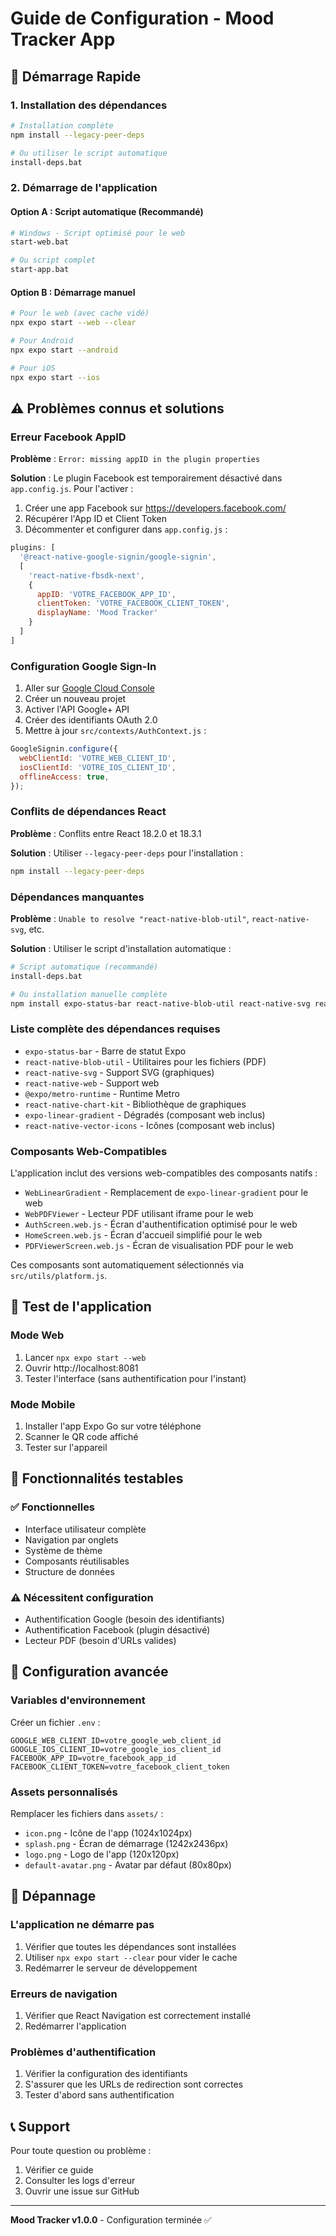 # Guide de Configuration - Mood Tracker App

## 🚀 Démarrage Rapide

### 1. Installation des dépendances
```bash
# Installation complète
npm install --legacy-peer-deps

# Ou utiliser le script automatique
install-deps.bat
```

### 2. Démarrage de l'application

#### Option A : Script automatique (Recommandé)
```bash
# Windows - Script optimisé pour le web
start-web.bat

# Ou script complet
start-app.bat
```

#### Option B : Démarrage manuel
```bash
# Pour le web (avec cache vidé)
npx expo start --web --clear

# Pour Android
npx expo start --android

# Pour iOS
npx expo start --ios
```

## ⚠️ Problèmes connus et solutions

### Erreur Facebook AppID
**Problème** : `Error: missing appID in the plugin properties`

**Solution** : Le plugin Facebook est temporairement désactivé dans `app.config.js`. Pour l'activer :

1. Créer une app Facebook sur https://developers.facebook.com/
2. Récupérer l'App ID et Client Token
3. Décommenter et configurer dans `app.config.js` :

```javascript
plugins: [
  '@react-native-google-signin/google-signin',
  [
    'react-native-fbsdk-next',
    {
      appID: 'VOTRE_FACEBOOK_APP_ID',
      clientToken: 'VOTRE_FACEBOOK_CLIENT_TOKEN',
      displayName: 'Mood Tracker'
    }
  ]
]
```

### Configuration Google Sign-In

1. Aller sur [Google Cloud Console](https://console.cloud.google.com/)
2. Créer un nouveau projet
3. Activer l'API Google+ API
4. Créer des identifiants OAuth 2.0
5. Mettre à jour `src/contexts/AuthContext.js` :

```javascript
GoogleSignin.configure({
  webClientId: 'VOTRE_WEB_CLIENT_ID',
  iosClientId: 'VOTRE_IOS_CLIENT_ID',
  offlineAccess: true,
});
```

### Conflits de dépendances React

**Problème** : Conflits entre React 18.2.0 et 18.3.1

**Solution** : Utiliser `--legacy-peer-deps` pour l'installation :

```bash
npm install --legacy-peer-deps
```

### Dépendances manquantes

**Problème** : `Unable to resolve "react-native-blob-util"`, `react-native-svg`, etc.

**Solution** : Utiliser le script d'installation automatique :

```bash
# Script automatique (recommandé)
install-deps.bat

# Ou installation manuelle complète
npm install expo-status-bar react-native-blob-util react-native-svg react-native-web@~0.19.6 @expo/metro-runtime@~3.1.3 react-native-chart-kit --legacy-peer-deps
```

### Liste complète des dépendances requises

- `expo-status-bar` - Barre de statut Expo
- `react-native-blob-util` - Utilitaires pour les fichiers (PDF)
- `react-native-svg` - Support SVG (graphiques)
- `react-native-web` - Support web
- `@expo/metro-runtime` - Runtime Metro
- `react-native-chart-kit` - Bibliothèque de graphiques
- `expo-linear-gradient` - Dégradés (composant web inclus)
- `react-native-vector-icons` - Icônes (composant web inclus)

### Composants Web-Compatibles

L'application inclut des versions web-compatibles des composants natifs :

- `WebLinearGradient` - Remplacement de `expo-linear-gradient` pour le web
- `WebPDFViewer` - Lecteur PDF utilisant iframe pour le web
- `AuthScreen.web.js` - Écran d'authentification optimisé pour le web
- `HomeScreen.web.js` - Écran d'accueil simplifié pour le web
- `PDFViewerScreen.web.js` - Écran de visualisation PDF pour le web

Ces composants sont automatiquement sélectionnés via `src/utils/platform.js`.

## 🧪 Test de l'application

### Mode Web
1. Lancer `npx expo start --web`
2. Ouvrir http://localhost:8081
3. Tester l'interface (sans authentification pour l'instant)

### Mode Mobile
1. Installer l'app Expo Go sur votre téléphone
2. Scanner le QR code affiché
3. Tester sur l'appareil

## 📱 Fonctionnalités testables

### ✅ Fonctionnelles
- Interface utilisateur complète
- Navigation par onglets
- Système de thème
- Composants réutilisables
- Structure de données

### ⚠️ Nécessitent configuration
- Authentification Google (besoin des identifiants)
- Authentification Facebook (plugin désactivé)
- Lecteur PDF (besoin d'URLs valides)

## 🔧 Configuration avancée

### Variables d'environnement
Créer un fichier `.env` :
```
GOOGLE_WEB_CLIENT_ID=votre_google_web_client_id
GOOGLE_IOS_CLIENT_ID=votre_google_ios_client_id
FACEBOOK_APP_ID=votre_facebook_app_id
FACEBOOK_CLIENT_TOKEN=votre_facebook_client_token
```

### Assets personnalisés
Remplacer les fichiers dans `assets/` :
- `icon.png` - Icône de l'app (1024x1024px)
- `splash.png` - Écran de démarrage (1242x2436px)
- `logo.png` - Logo de l'app (120x120px)
- `default-avatar.png` - Avatar par défaut (80x80px)

## 🐛 Dépannage

### L'application ne démarre pas
1. Vérifier que toutes les dépendances sont installées
2. Utiliser `npx expo start --clear` pour vider le cache
3. Redémarrer le serveur de développement

### Erreurs de navigation
1. Vérifier que React Navigation est correctement installé
2. Redémarrer l'application

### Problèmes d'authentification
1. Vérifier la configuration des identifiants
2. S'assurer que les URLs de redirection sont correctes
3. Tester d'abord sans authentification

## 📞 Support

Pour toute question ou problème :
1. Vérifier ce guide
2. Consulter les logs d'erreur
3. Ouvrir une issue sur GitHub

---

**Mood Tracker v1.0.0** - Configuration terminée ✅
